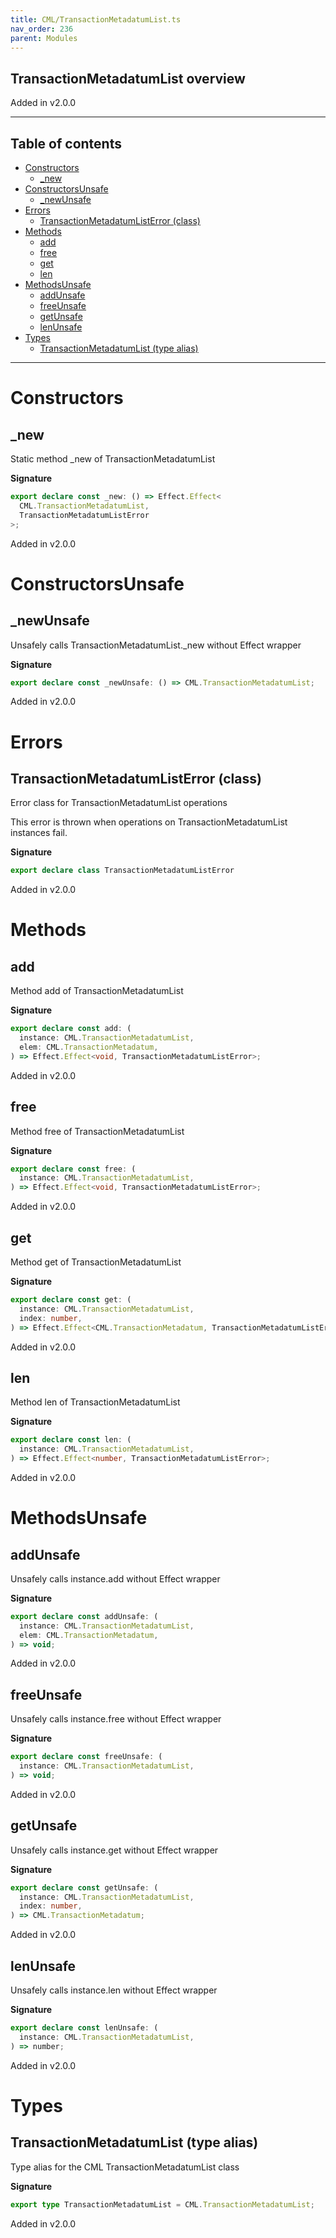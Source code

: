 ```yaml
---
title: CML/TransactionMetadatumList.ts
nav_order: 236
parent: Modules
---
```


## TransactionMetadatumList overview

Added in v2.0.0

---

<h2 class="text-delta">Table of contents</h2>

- [Constructors](#constructors)
  - [\_new](#_new)
- [ConstructorsUnsafe](#constructorsunsafe)
  - [\_newUnsafe](#_newunsafe)
- [Errors](#errors)
  - [TransactionMetadatumListError (class)](#transactionmetadatumlisterror-class)
- [Methods](#methods)
  - [add](#add)
  - [free](#free)
  - [get](#get)
  - [len](#len)
- [MethodsUnsafe](#methodsunsafe)
  - [addUnsafe](#addunsafe)
  - [freeUnsafe](#freeunsafe)
  - [getUnsafe](#getunsafe)
  - [lenUnsafe](#lenunsafe)
- [Types](#types)
  - [TransactionMetadatumList (type alias)](#transactionmetadatumlist-type-alias)

---

# Constructors

## \_new

Static method \_new of TransactionMetadatumList

**Signature**

```ts
export declare const _new: () => Effect.Effect<
  CML.TransactionMetadatumList,
  TransactionMetadatumListError
>;
```

Added in v2.0.0

# ConstructorsUnsafe

## \_newUnsafe

Unsafely calls TransactionMetadatumList.\_new without Effect wrapper

**Signature**

```ts
export declare const _newUnsafe: () => CML.TransactionMetadatumList;
```

Added in v2.0.0

# Errors

## TransactionMetadatumListError (class)

Error class for TransactionMetadatumList operations

This error is thrown when operations on TransactionMetadatumList instances fail.

**Signature**

```ts
export declare class TransactionMetadatumListError
```

Added in v2.0.0

# Methods

## add

Method add of TransactionMetadatumList

**Signature**

```ts
export declare const add: (
  instance: CML.TransactionMetadatumList,
  elem: CML.TransactionMetadatum,
) => Effect.Effect<void, TransactionMetadatumListError>;
```

Added in v2.0.0

## free

Method free of TransactionMetadatumList

**Signature**

```ts
export declare const free: (
  instance: CML.TransactionMetadatumList,
) => Effect.Effect<void, TransactionMetadatumListError>;
```

Added in v2.0.0

## get

Method get of TransactionMetadatumList

**Signature**

```ts
export declare const get: (
  instance: CML.TransactionMetadatumList,
  index: number,
) => Effect.Effect<CML.TransactionMetadatum, TransactionMetadatumListError>;
```

Added in v2.0.0

## len

Method len of TransactionMetadatumList

**Signature**

```ts
export declare const len: (
  instance: CML.TransactionMetadatumList,
) => Effect.Effect<number, TransactionMetadatumListError>;
```

Added in v2.0.0

# MethodsUnsafe

## addUnsafe

Unsafely calls instance.add without Effect wrapper

**Signature**

```ts
export declare const addUnsafe: (
  instance: CML.TransactionMetadatumList,
  elem: CML.TransactionMetadatum,
) => void;
```

Added in v2.0.0

## freeUnsafe

Unsafely calls instance.free without Effect wrapper

**Signature**

```ts
export declare const freeUnsafe: (
  instance: CML.TransactionMetadatumList,
) => void;
```

Added in v2.0.0

## getUnsafe

Unsafely calls instance.get without Effect wrapper

**Signature**

```ts
export declare const getUnsafe: (
  instance: CML.TransactionMetadatumList,
  index: number,
) => CML.TransactionMetadatum;
```

Added in v2.0.0

## lenUnsafe

Unsafely calls instance.len without Effect wrapper

**Signature**

```ts
export declare const lenUnsafe: (
  instance: CML.TransactionMetadatumList,
) => number;
```

Added in v2.0.0

# Types

## TransactionMetadatumList (type alias)

Type alias for the CML TransactionMetadatumList class

**Signature**

```ts
export type TransactionMetadatumList = CML.TransactionMetadatumList;
```

Added in v2.0.0
